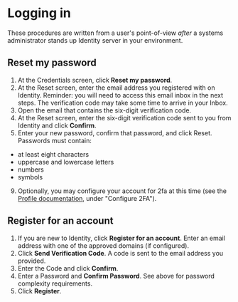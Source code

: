 # Logging in

These procedures are written from a user's point-of-view *after* a systems administrator stands up  Identity server in your environment.

## Reset my password

1. At the Credentials screen, click **Reset my password**.
2. At the Reset screen, enter the email address you registered with on Identity. Reminder: you will need to access this email inbox in the next steps. The verification code may take some time to arrive in your Inbox.
3. Open the email that contains the six-digit verification code.
4. At the Reset screen, enter the six-digit verification code sent to you from Identity and click **Confirm**.
5. Enter your new password, confirm that password, and click Reset. Passwords must contain:
- at least eight characters
- uppercase and lowercase letters
- numbers
- symbols
9.	Optionally, you may configure your account for 2fa at this time (see the [Profile documentation](profile.md), under "Configure 2FA").

## Register for an account

1. If you are new to Identity, click **Register for an account**. Enter an email address with one of the approved domains (if configured).
2. Click **Send Verification Code**. A code is sent to the email address you provided.
3. Enter the Code and click **Confirm**.
4. Enter a Password and **Confirm Password**. See above for password complexity requirements.
5. Click **Register**.